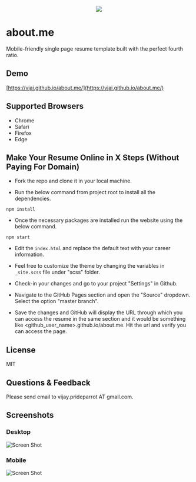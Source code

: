 <p align="center">
  <img src="https://github.com/VJAI/about.me/blob/master/logo.png" />
</p>

# about.me

Mobile-friendly single page resume template built with the perfect fourth ratio.

## Demo

[https://vjai.github.io/about.me/](https://vjai.github.io/about.me/)

## Supported Browsers

- Chrome
- Safari
- Firefox
- Edge

## Make Your Resume Online in X Steps (Without Paying For Domain)

- Fork the repo and clone it in your local machine.

- Run the below command from project root to install all the dependencies.

```
npm install
```

- Once the necessary packages are installed run the website using the below command.

```
npm start
```

- Edit the `index.html` and replace the default text with your career information.

- Feel free to customize the theme by changing the variables in `_site.scss` file under "scss" folder.

- Check-in your changes and go to your project "Settings" in Github.

- Navigate to the GitHub Pages section and open the "Source" dropdown. Select the option "master branch".

- Save the changes and GitHub will display the URL through which you can access the resume in the same section and it would be something like <github_user_name>.github.io/about.me. Hit the url and verify you can access the page.

## License

MIT

## Questions & Feedback

Please send email to vijay.prideparrot AT gmail.com.

## Screenshots

### Desktop

![Screen Shot](https://github.com/VJAI/about.me/blob/master/ScreenShot-1.png)

### Mobile

![Screen Shot](https://github.com/VJAI/about.me/blob/master/ScreenShot-2.png)
